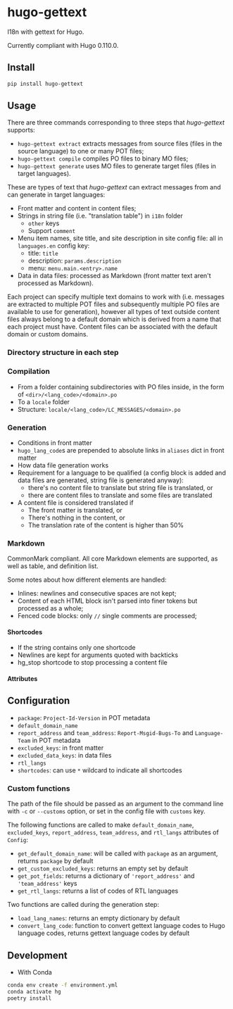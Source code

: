 <!--
SPDX-FileCopyrightText: 2023 Phu Hung Nguyen <phuhnguyen@outlook.com>
SPDX-License-Identifier: CC-BY-SA-4.0
-->

# hugo-gettext

I18n with gettext for Hugo.

Currently compliant with Hugo 0.110.0.

## Install

```bash
pip install hugo-gettext
```

## Usage

There are three commands corresponding to three steps that _hugo-gettext_
supports:
- `hugo-gettext extract` extracts messages from source files (files in the
source language) to one or many POT files;
- `hugo-gettext compile` compiles PO files to binary MO files;
- `hugo-gettext generate` uses MO files to generate target files (files in
target languages).

These are types of text that _hugo-gettext_ can extract messages from and can
generate in target languages:
- Front matter and content in content files;
- Strings in string file (i.e. "translation table") in `i18n` folder
  - `other` keys
  - Support `comment`
- Menu item names, site title, and site description in site config file:
all in `languages.en` config key:
  - title: `title`
  - description: `params.description`
  - menu: `menu.main.<entry>.name`
- Data in data files: processed as Markdown (front matter text aren't
processed as Markdown).

Each project can specify multiple text domains to work with (i.e. messages are
extracted to multiple POT files and subsequently multiple PO files are
available to use for generation), however all types of text outside content
files always belong to a default domain which is derived from a name that each
project must have. Content files can be associated with the default domain or
custom domains.

### Directory structure in each step

### Compilation
- From a folder containing subdirectories with PO files inside,
in the form of `<dir>/<lang_code>/<domain>.po`
- To a `locale` folder
- Structure: `locale/<lang_code>/LC_MESSAGES/<domain>.po`

### Generation
- Conditions in front matter
- `hugo_lang_code`s are prepended to absolute links in `aliases` dict in front matter
- How data file generation works
- Requirement for a language to be qualified
(a config block is added and data files are generated, string file is generated anyway):
  - there's no content file to translate but string file is translated, or
  - there are content files to translate and some files are translated
- A content file is considered translated if
  - The front matter is translated, or
  - There's nothing in the content, or
  - The translation rate of the content is higher than 50%

### Markdown

CommonMark compliant. All core Markdown elements are supported, as well as
table, and definition list.

Some notes about how different elements are handled:
- Inlines: newlines and consecutive spaces are not kept;
- Content of each HTML block isn't parsed into finer tokens but processed
  as a whole;
- Fenced code blocks: only `//` single comments are processed;

#### Shortcodes
- If the string contains only one shortcode
- Newlines are kept for arguments quoted with backticks
- hg_stop shortcode to stop processing a content file

#### Attributes

## Configuration
- `package`: `Project-Id-Version` in POT metadata
- `default_domain_name`
- `report_address` and `team_address`: `Report-Msgid-Bugs-To` and `Language-Team` in POT metadata
- `excluded_keys`: in front matter
- `excluded_data_keys`: in data files
- `rtl_langs`
- `shortcodes`: can use `*` wildcard to indicate all shortcodes

### Custom functions
The path of the file should be passed as an argument to the command line with `-c` or `--customs` option,
or set in the config file with `customs` key.

The following functions are called to make `default_domain_name`, `excluded_keys`,
`report_address`, `team_address`, and `rtl_langs` attributes of `Config`:
- `get_default_domain_name`: will be called with `package` as an argument, returns `package` by default
- `get_custom_excluded_keys`: returns an empty set by default
- `get_pot_fields`: returns a dictionary of `'report_address'` and `'team_address'` keys
- `get_rtl_langs`: returns a list of codes of RTL languages

Two functions are called during the generation step:
- `load_lang_names`: returns an empty dictionary by default
- `convert_lang_code`: function to convert gettext language codes to Hugo language codes,
returns gettext language codes by default

## Development

- With Conda

```bash
conda env create -f environment.yml
conda activate hg
poetry install
```